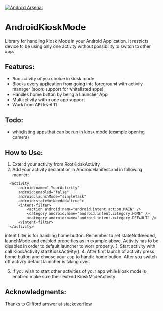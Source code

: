 [![Android Arsenal](https://img.shields.io/badge/Android%20Arsenal-AndroidKioskMode-brightgreen.svg?style=flat)](https://android-arsenal.com/details/1/1222)

AndroidKioskMode
================

Library for handling Kiosk Mode in your Android Application. It restricts device to be using only one activity without possibility to switch to other app.

Features:
---------

* Run activity of you choice in kiosk mode
* Blocks every application from going into foreground with activity manager (soon: support for whitelisted apps)
* Handles home button by being a Launcher App
* Multiactivity within one app support
* Work from API level 11

Todo:
-----

* whitelisting apps that can be run in kiosk mode (example opening camera)


How to Use:
-----------

1. Extend your activity from RootKioskActivity
2. Add your activity declaration in AndroidManifest.xml in following manner:

```
  <activity
      android:name=".YourActivity"
      android:enabled="false"
      android:launchMode="singleTask"
      android:stateNotNeeded="true">
      <intent-filter>
          <action android:name="android.intent.action.MAIN" />
          <category android:name="android.intent.category.HOME" />
          <category android:name="android.intent.category.DEFAULT" />
      </intent-filter>
  </activity>
```
intent filter is for handling home button. Remember to set stateNotNeeded, launchMode and enabled properties as in example above. Activity has to be disabled in order to default launcher to work properly. 
3. Start activity with call KioskActivity.startKioskActivity().
4. After first launch of activity press home button and choose your app to handle home button. After you switch off activity default launcher is taking over.

5. If you wish to start other activities of your app while kiosk mode is enabled make sure their extend KioskModeActivity

Acknowledgments:
----------------

Thanks to Clifford answer at [stackoverflow](http://stackoverflow.com/questions/14233304/develop-app-run-in-kiosk-mode-in-android)

